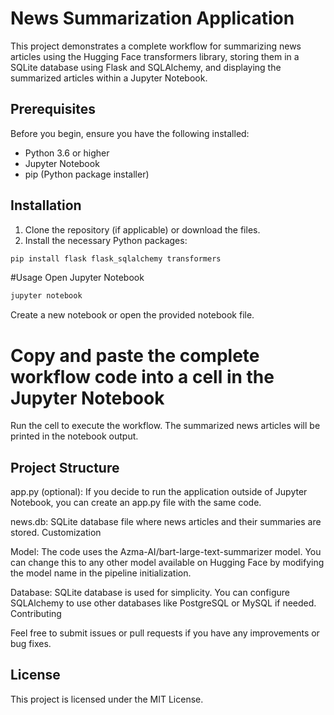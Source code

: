 # News Summarization Application

This project demonstrates a complete workflow for summarizing news articles using the Hugging Face transformers library, storing them in a SQLite database using Flask and SQLAlchemy, and displaying the summarized articles within a Jupyter Notebook.

## Prerequisites

Before you begin, ensure you have the following installed:
- Python 3.6 or higher
- Jupyter Notebook
- pip (Python package installer)

## Installation

1. Clone the repository (if applicable) or download the files.
2. Install the necessary Python packages:

```bash
pip install flask flask_sqlalchemy transformers
```

#Usage
Open Jupyter Notebook
```bash
jupyter notebook
```

 Create a new notebook or open the provided notebook file.

# Copy and paste the complete workflow code into a cell in the Jupyter Notebook

 Run the cell to execute the workflow. The summarized news articles will be printed in the notebook output.

## Project Structure

app.py (optional): If you decide to run the application outside of Jupyter Notebook, you can create an app.py file with the same code.

news.db: SQLite database file where news articles and their summaries are stored.
Customization

Model: The code uses the Azma-AI/bart-large-text-summarizer model. You can change this to any other model available on Hugging Face by modifying the model name in the pipeline initialization.

Database: SQLite database is used for simplicity. You can configure SQLAlchemy to use other databases like PostgreSQL or MySQL if needed.
Contributing

Feel free to submit issues or pull requests if you have any improvements or bug fixes.

## License
This project is licensed under the MIT License.
